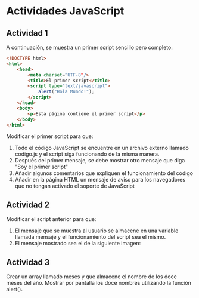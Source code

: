 # Actividades JavaScript

## Actividad 1

A continuación, se muestra un primer script sencillo pero completo:

```HTML
<!DOCTYPE html>
<html>
    <head>
        <meta charset=”UTF-8"/>
        <title>El primer script</title>
        <script type="text/javascript">
            alert("Hola Mundo!");
        </script>
    </head>
    <body>
        <p>Esta página contiene el primer script</p>
    </body>
</html>
```

Modificar el primer script para que:

1. Todo el código JavaScript se encuentre en un archivo externo llamado
   codigo.js y el script siga funcionando de la misma manera.
2. Después del primer mensaje, se debe mostrar otro mensaje que diga "Soy el
   primer script"
3. Añadir algunos comentarios que expliquen el funcionamiento del código
4. Añadir en la página HTML un mensaje de aviso para los navegadores que no tengan activado el soporte de JavaScript

## Actividad 2

Modificar el script anterior para que:

1. El mensaje que se muestra al usuario se almacene en una variable llamada mensaje y el funcionamiento del script sea el mismo.
2. El mensaje mostrado sea el de la siguiente imagen:

## Actividad 3

Crear un array llamado meses y que almacene el nombre de los doce meses del año.
Mostrar por pantalla los doce nombres utilizando la función alert().
